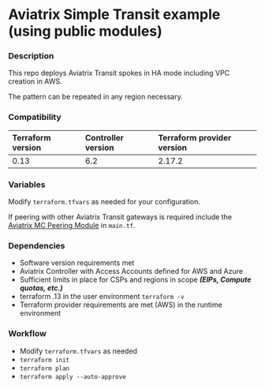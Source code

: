 # Aviatrix Simple Transit example (using public modules)

### Description
This repo deploys Aviatrix Transit spokes in HA mode including VPC creation in AWS.

The pattern can be repeated in any region necessary.

### Compatibility

Terraform version | Controller version | Terraform provider version
:--- | :--- | :---
0.13 | 6.2 | 2.17.2

### Variables

Modify ```terraform.tfvars``` as needed for your configuration.

If peering with other Aviatrix Transit gateways is required include the [Aviatrix MC Peering Module](https://registry.terraform.io/modules/terraform-aviatrix-modules/mc-transit-peering/aviatrix/latest) in ```main.tf```.

### Dependencies

- Software version requirements met
- Aviatrix Controller with Access Accounts defined for AWS and Azure
- Sufficient limits in place for CSPs and regions in scope **_(EIPs, Compute quotas, etc.)_**
- terraform .13 in the user environment ```terraform -v```
- Terraform provider requirements are met (AWS) in the runtime environment

### Workflow

- Modify ```terraform.tfvars``` as needed
- ```terraform init```
- ```terraform plan```
- ```terraform apply --auto-approve```